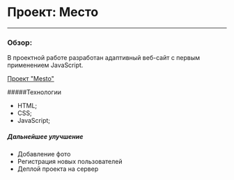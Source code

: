 # Проект: Место
---
### Обзор:
В проектной работе разработан адаптивный веб-сайт с первым применением JavaScript.

[Проект "Mesto"](https://nikitapotrivaev.github.io/mesto/)

#####Технологии
- HTML;
- CSS;
- JavaScript;

##### Дальнейшее улучшение
- Добавление фото
- Регистрация новых пользователей
- Деплой проекта на сервер